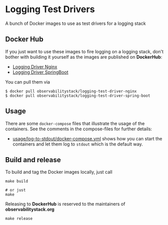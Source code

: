# Logging Test Drivers
A bunch of Docker images to use as test drivers for a logging stack

## Docker Hub

If you just want to use these images to fire logging on a logging stack, don't bother with building it yourself as the images are published on **DockerHub**:

* [Logging Driver Nginx][docker-hub-test-driver-nginx]
* [Logging Driver SpringBoot][docker-hub-test-driver-spring-boot]

You can pull them via

```
$ docker pull observabilitystack/logging-test-driver-nginx
$ docker pull observabilitystack/logging-test-driver-spring-boot
```

## Usage

There are some `docker-compose` files that illustrate the usage of the containers. See the comments in the compose-files for further details:

* [usage/log-to-stdout/docker-compose.yml](usage/log-to-stdout/docker-compose.yml) shows how you can start the containers and let them log to `stdout` which is the default way. 

## Build and release

To build and tag the Docker images locally, just call 

```
make build

# or just
make
```

Releasing to **DockerHub** is reserved to the maintainers of **observabilitystack.org**

```
make release
```


[docker-hub-test-driver-nginx]: https://hub.docker.com/r/observabilitystack/logging-test-driver-nginx 
[docker-hub-test-driver-spring-boot]: https://hub.docker.com/r/observabilitystack/logging-test-driver-spring-boot 
